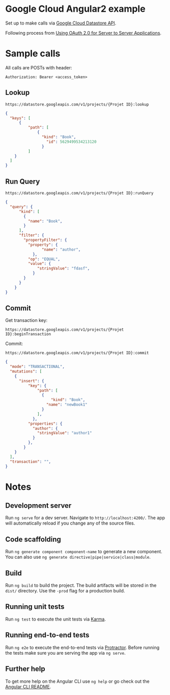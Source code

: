# Google Cloud Angular2 example

Set up to make calls via [Google Cloud Datastore API](https://cloud.google.com/datastore/docs/reference/rest/).

Following process from [Using OAuth 2.0 for Server to Server Applications](https://developers.google.com/identity/protocols/OAuth2ServiceAccount).

# Sample calls

All calls are POSTs with header:

```
Authorization: Bearer <access_token>
```

## Lookup
```
https://datastore.googleapis.com/v1/projects/{Projet ID}:lookup
```
```json
{
  "keys": [
      {
		  "path": [
			  {
				"kind": "Book",
				  "id": 5629499534213120 
				}
		  ]
    }
  ]
}
```

## Run Query
```
https://datastore.googleapis.com/v1/projects/{Projet ID}:runQuery
```
```json
{
  "query": {
	  "kind": [
		{
		  "name": "Book",
		}
	  ],
	  "filter": {
		"propertyFilter": {
		  "property": {
				"name": "author",
			},
		  "op": "EQUAL",
		  "value": {
			  "stringValue": "fdasf",
			}
		}
	  }
	}
}
```

## Commit

Get transaction key:
```
https://datastore.googleapis.com/v1/projects/{Projet ID}:beginTransaction
```

Commit:
```
https://datastore.googleapis.com/v1/projects/{Projet ID}:commit
```
```json
{
  "mode": "TRANSACTIONAL",
  "mutations": [
    {
	  "insert": {
		  "key": {
			  "path": [
				{
					"kind": "Book",
				  "name": "newBook1" 
				}
			  ],
			},
		  "properties": {
			"author": {
			  "stringValue": "author1"
			}
		  },
		}
	}
  ],
  "transaction": "",
}
```

# Notes

## Development server

Run `ng serve` for a dev server. Navigate to `http://localhost:4200/`. The app will automatically reload if you change any of the source files.

## Code scaffolding

Run `ng generate component component-name` to generate a new component. You can also use `ng generate directive|pipe|service|class|module`.

## Build

Run `ng build` to build the project. The build artifacts will be stored in the `dist/` directory. Use the `-prod` flag for a production build.

## Running unit tests

Run `ng test` to execute the unit tests via [Karma](https://karma-runner.github.io).

## Running end-to-end tests

Run `ng e2e` to execute the end-to-end tests via [Protractor](http://www.protractortest.org/).
Before running the tests make sure you are serving the app via `ng serve`.

## Further help

To get more help on the Angular CLI use `ng help` or go check out the [Angular CLI README](https://github.com/angular/angular-cli/blob/master/README.md).
